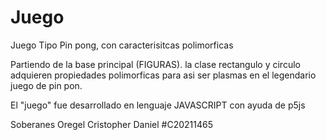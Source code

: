 # Juego
Juego Tipo Pin pong, con caracterisitcas polimorficas

Partiendo de la base principal (FIGURAS). la clase rectangulo y circulo adquieren propiedades polimorficas para asi ser plasmas en el legendario juego de pin pon.

El "juego" fue desarrollado en lenguaje JAVASCRIPT con ayuda de p5js


Soberanes Oregel Cristopher Daniel
#C20211465
